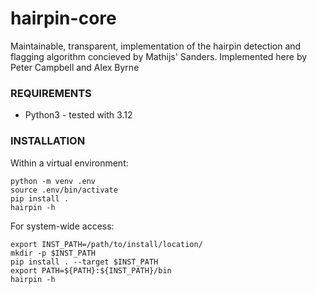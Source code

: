 # hairpin-core

Maintainable, transparent, implementation of the hairpin detection and flagging algorithm concieved by Mathijs' Sanders. Implemented here by Peter Campbell and Alex Byrne

### REQUIREMENTS

* Python3 - tested with 3.12

### INSTALLATION


Within a virtual environment:
```
python -m venv .env
source .env/bin/activate
pip install .
hairpin -h
```

For system-wide access:
```
export INST_PATH=/path/to/install/location/
mkdir -p $INST_PATH
pip install . --target $INST_PATH
export PATH=${PATH}:${INST_PATH}/bin
hairpin -h
```
